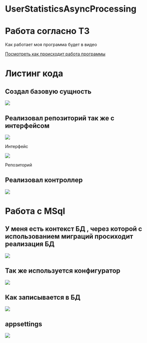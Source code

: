 # UserStatisticsAsyncProcessing
<h1>Работа согласно ТЗ</h1> 
<p>Как работает моя программа будет в видео </p>
<a href="https://youtu.be/5-abW1dkzKM">Посмотреть как происходит работа программы</a>
<h1>Листинг кода </h1>
<h2>Создал базовую сущность</h2>
<img src="!https://github.com/SergeyBezuglov/UserStatisticsAsyncProcessing/assets/143338316/26dbe649-633c-46cd-a716-34f4081c2c9b"/>
<h2>Реализовал репозиторий так же с интерфейсом </h2>
<img src="https://github.com/SergeyBezuglov/UserStatisticsAsyncProcessing/assets/143338316/c11b4158-bae8-4ccd-9aa6-38296b16e619"/>
<p>Интерфейс</p>
<img src="https://github.com/SergeyBezuglov/UserStatisticsAsyncProcessing/assets/143338316/f5ecb773-aa38-4eff-ac66-5d97e1e62025"/>
<p>Репозиторий</p>
<h2>Реализовал контроллер</h2>
<img src="https://github.com/SergeyBezuglov/UserStatisticsAsyncProcessing/assets/143338316/23c25114-7d78-4f78-bca2-ea050c8adaa7"/>
<h1>Работа с MSql</h1>
<h2>У меня есть контекст БД , через которой с использованием миграций просиходит реализация БД</h2>
<img src="https://github.com/SergeyBezuglov/UserStatisticsAsyncProcessing/assets/143338316/5e5e417d-8e18-4f74-8ee3-2a85ab2e940f"/>
<h2>Так же используется конфигуратор</h2>
<img src="https://github.com/SergeyBezuglov/UserStatisticsAsyncProcessing/assets/143338316/bbf52dbf-c741-4082-8162-332e45b0cf08"/>
<h2>Как записывается в БД</h2>
<img src="https://github.com/SergeyBezuglov/UserStatisticsAsyncProcessing/assets/143338316/84895686-4942-4975-bb56-48fa641d5d2d"/>
<h2>appsettings</h2>
<img src="https://github.com/SergeyBezuglov/UserStatisticsAsyncProcessing/assets/143338316/a35ec536-e7e1-4b71-8cac-a3fbc5752da7"/>
